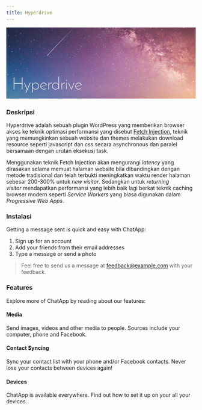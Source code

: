```yaml
---
title: Hyperdrive
---
```



![](/uploads/logo.png)

### Deskripsi

Hyperdrive adalah sebuah plugin WordPress yang memberikan browser akses ke teknik optimasi performansi yang disebut [Fetch Injection](https://hackcabin.com/post/managing-async-dependencies-javascript/), teknik yang memungkinkan sebuah website dan themes melakukan download resource seperti javascript dan css secara asynchronous dan paralel bersamaan dengan urutan eksekusi task.

Menggunakan teknik Fetch Injection akan mengurangi *latency* yang dirasakan selama memuat halaman website bila dibandingkan dengan metode tradisional dan telah terbukti meningkatkan waktu render halaman sebesar 200-300% untuk *new visitor*. Sedangkan untuk *returning visitor*&nbsp;mendapatkan performansi yang lebih baik lagi berkat teknik caching browser modern seperti *Service Workers* yang biasa digunakan dalam *Progressive Web Apps*.

### Instalasi

Getting a message sent is quick and easy with ChatApp:

1. Sign up for an account
2. Add your friends from their email addresses
3. Type a message or send a photo

> Feel free to send us a message at [feedback@example.com](mailto:feedback@example.com) with your feedback.

### Features

Explore more of ChatApp by reading about our features:

#### Media

Send images, videos and other media to people. Sources include your computer, phone and Facebook.

#### Contact Syncing

Sync your contact list with your phone and/or Facebook contacts. Never lose your contacts between devices again!

#### Devices

ChatApp is available everywhere. Find out how to set it up on your all your devices.